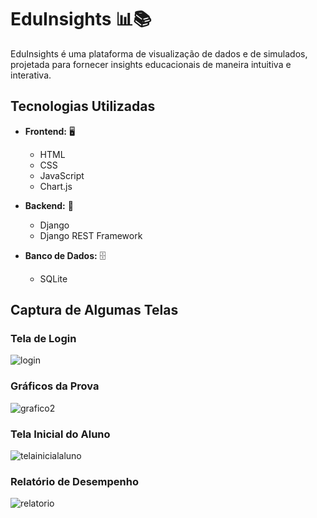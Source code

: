 # EduInsights 📊📚

EduInsights é uma plataforma de visualização de dados e de simulados, projetada para fornecer insights educacionais de maneira intuitiva e interativa.

## Tecnologias Utilizadas

- **Frontend:** 🖥️
  - HTML
  - CSS
  - JavaScript
  - Chart.js

- **Backend:** 🔧
  - Django
  - Django REST Framework

- **Banco de Dados:** 🗄️
  - SQLite

## Captura de Algumas Telas

### Tela de Login
![login](https://github.com/user-attachments/assets/e7145e16-0776-4cf7-842a-9a091a9e8d26)


### Gráficos da Prova
![grafico2](https://github.com/user-attachments/assets/927b1204-0b36-44ea-8e2d-e468b8b828f6)


### Tela Inicial do Aluno
![telainicialaluno](https://github.com/user-attachments/assets/dd1e7b50-b72e-4c44-a03d-fc8069c8b10a)


### Relatório de Desempenho
![relatorio](https://github.com/user-attachments/assets/cc7fd646-7bd9-4cc6-89a5-d3b01d70626c)

